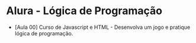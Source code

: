 # Alura - Lógica de Programação

- [Aula 00] Curso de Javascript e HTML - Desenvolva um jogo e pratique lógica de programação.